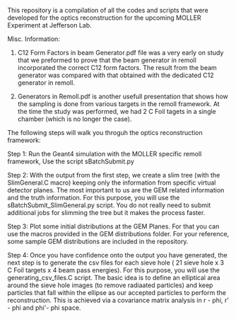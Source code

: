 This repository is a compilation of all the codes and scripts that were developed for the optics reconstruction for the upcoming MOLLER Experiment at Jefferson Lab.

Misc. Information: 

1. C12 Form Factors in beam Generator.pdf file was a very early on study that we preformed to prove that the beam generator in remoll incorporated the correct C12 form factors. The result from the beam generator was compared with that obtained with the dedicated C12 generator in remoll.

2. Generators in Remoll.pdf is another usefull presentation that shows how the sampling is done from various targets in the remoll framework. At the time the study was performed, we had 2 C Foil tagets in a single chamber (which is no longer the case).

   
The following steps will walk you throguh the optics reconstruction framework:

Step 1: Run the Geant4 simulation with the MOLLER specific remoll framework, Use the script sBatchSubmit.py 

Step 2: With the output from the first step, we create a slim tree (with the SlimGeneral.C macro) keeping only the information from specific virtual detector planes. The most important to us are the GEM related information and the truth information. For this purpose, you will use the sBatchSubmit_SlimGeneral.py script. You do not really need to submit additional jobs for slimming the tree but it makes the process faster.

Step 3: Plot some initial distributions at the GEM Planes. For that you can use the macros provided in the GEM distributions folder. For your reference, some sample GEM distributions are included in the repository.

Step 4: Once you have confidence onto the output you have generated, the next step is to generate the csv files for each sieve hole ( 21 sieve hole x 3 C Foil targets x 4 beam pass energies). For this purpose, you will use the generating_csv_files.C script. The basic idea is to define an elliptical area around the sieve hole images (to remove radiaated particles) and keep particles that fall within the ellipse as our accepted particles to perform the reconstruction. This is achieved via a covariance matrix analysis in r - phi, r' - phi and phi'- phi space.
